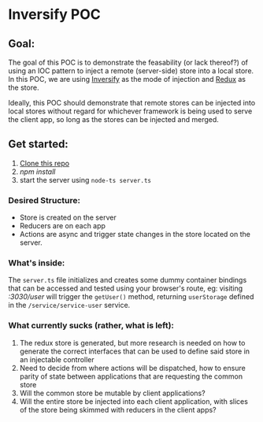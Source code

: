 # Inversify POC

## Goal:
The goal of this POC is to demonstrate the feasability (or lack thereof?)
of using an IOC pattern to inject a remote (server-side) store into a local
store. In this POC, we are using [Inversify](http://inversify.io/) as the
mode of injection and [Redux](https://redux.js.org/) as the store.

Ideally, this POC should demonstrate that remote stores can be injected
into local stores without regard for whichever framework is being used to
serve the client app, so long as the stores can be injected and merged.

## Get started:
1. [Clone this repo](https://github.com/IMAHiji/inversify-poc.git)
2. _npm install_
3. start the server using `node-ts server.ts`



### Desired Structure:
 * Store is created on the server
 * Reducers are on each app
 * Actions are async and trigger state changes in the store located on the server.

### What's inside:

The `server.ts` file initializes and creates some dummy container bindings
that can be accessed and tested using your browser's route, eg: visiting
_:3030/user_ will trigger the `getUser()` method, returning `userStorage`
defined in the `/service/service-user` service.

### What currently sucks (rather, what is left):
1. The redux store is generated, but more research is needed on how to generate
the correct interfaces that can be used to define said store in an injectable controller
2. Need to decide from where actions will be dispatched, how to ensure parity of state between
applications that are requesting the common store
3. Will the common store be mutable by client applications?
4. Will the entire store be injected into each client application, with slices of the store being skimmed with
reducers in the client apps?
